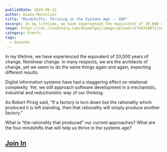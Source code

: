 ```yaml
---
publishDate: 2024-09-12
author: Diana Montalion
title: "Mindshifts: Thriving in the Systems Age -- OOP"
excerpt: In my lifetime, we have experienced the equivalent of 20,000 years of change. Nonlinear change. In many respects, we are the architects of change, yet we seem to do the same things again and again, expecting different results.
image: https://res.cloudinary.com/dceomfgwj/image/upload/v1726330672/oop-logo_lcwcru.png
category: Events
tags:
  - keynote
---
```

In my lifetime, we have experienced the equivalent of 20,000 years of change. Nonlinear change. In many respects, we are the architects of change, yet we seem to do the same things again and again, expecting different results. 

Digital information systems have had a staggering effect on relational complexity. Yet, we still approach software development in a mechanistic, industrial and reductionistic way of our thinking. 

As Robert Pirsig said, “If a factory is torn down but the rationality which produced it is left standing, then that rationality will simply produce another factory.” 

What is “the rationality that produced” our current approaches? What are the four mindshifts that will help us thrive in the systems age?

## [Join In](https://www.oop-konferenz.de/de)
